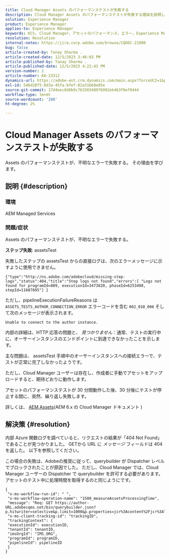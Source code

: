 ```yaml
---
title: Cloud Manager Assets のパフォーマンステストが失敗する
description: Cloud Manager Assets のパフォーマンステストが失敗する理由を説明します。
solution: Experience Manager
product: Experience Manager
applies-to: Experience Manager
keywords: KCS, Cloud Manager，アセットのパフォーマンス，エラー，Experience Manager
resolution: Resolution
internal-notes: https://jira.corp.adobe.com/browse/CQDOC-21090
bug: false
article-created-by: Tanay Sharma .
article-created-date: 12/5/2023 3:46:03 PM
article-published-by: Tanay Sharma .
article-published-date: 12/5/2023 4:22:43 PM
version-number: 2
article-number: KA-23312
dynamics-url: https://adobe-ent.crm.dynamics.com/main.aspx?forceUCI=1&pagetype=entityrecord&etn=knowledgearticle&id=ed605461-8593-ee11-be37-6045bd006b25
exl-id: 546d28f5-8d3a-45fa-bfef-82a31b68e85e
source-git-commit: 17d4eec8d8b9c76330348976992eb463f0ef0444
workflow-type: tm+mt
source-wordcount: '280'
ht-degree: 2%

---
```


# Cloud Manager Assets のパフォーマンステストが失敗する


Assets のパフォーマンステストが、不明なエラーで失敗する。 その理由を学びます。

## 説明 {#description}


### 環境

AEM Managed Services

### 問題/症状 

Assets のパフォーマンステストが、不明なエラーで失敗する。

<b>ステップ失敗</b>: assetsTest

失敗したステップの assetsTest からの直接ログは、次のエラーメッセージに示すように使用できません。

`{"type":"http://ns.adobe.com/adobecloud/missing-step-logs","status":404,"title":"Step logs not found","errors":[ "Logs not found for programId=809, executionId=3473820, phaseId=6253498, stepId=11687695"] } `

ただし、pipelineExecutionFailureReasons は `ASSETS_TESTS_AUTHOR_CONNECTION_ERROR` エラーコードを含む `002_010_006` そして次のメッセージが表示されます。

`Unable to connect to the author instance. `

内部の詳細は、HTTP 応答の問題と、 *見つかりません*：通常、テストの実行中に、オーサーインスタンスのエンドポイントに到達できなかったことを示します。

主な問題は、 assetsTest 手順中のオーサーインスタンスへの接続エラーで、テストが正常に完了しなかったようです。

ただし、Cloud Manager ユーザーは存在し、作成者に手動でアセットをアップロードすると、期待どおりに動作します。

アセットのパフォーマンステストが 30 分間動作した後、30 分後にテストが停止する間に、突然、繰り返し失敗します。

詳しくは、 [AEM Assets](https://experienceleague.adobe.com/docs/experience-manager-cloud-manager/content/using/code-quality-testing.html#aem-assets)(AEM 6.x の Cloud Manager ドキュメント )


## 解決策 {#resolution}


内部 Azure 関数ログを調べていると、リクエストの結果が「404 Not Found」であることが見つかりました。 GETから URL に *メッセージ* フィールドは 404 を返した。 以下を参照してください。

この場合の失敗は、Adobeの推奨に従って、querybuilder が Dispatcher レベルでブロックされたことが原因でした。
ただし、Cloud Manager では、Cloud Manager ユーザーの Dispatcher で querybuilder を許可する必要があります。アセットのテスト中に処理時間を取得するのと同じようにです。




```
{
 "x-ms-workflow-run-id": " ",
 "x-ms-workflow-operation-name": "1500_measureAssetsProcessingTime",
 "message": "Req: GET https://author-URL.adobecqms.net/bin/querybuilder.json?p.hitwriter=selective&p.limit=1000&p.properties=jcr%3Acontent%2Fjcr%3AlastModified+jcr%3Acreated&path=%2Fcontent%2Fdam%2Fcloudmanager&property=jcr%3Acontent%2Fdam%3AassetState&property.depth=1&property.value=processed&type=dam%3AAsset",
 "x-ms-client-tracking-id": "trackingID",
 "trackingContext": {
 "executionId": executionID,
 "tenantId": tenantID,
 "imsOrgId": "IMS_ORG",
 "programId": programID,
 "pipelineId": pipelineID
 }
}
```
